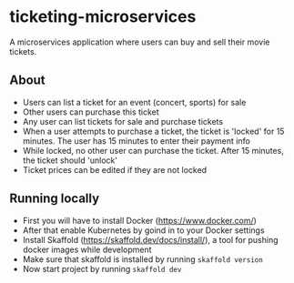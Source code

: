 # ticketing-microservices
A microservices application where users can buy and sell their movie tickets.

## About
- Users can list a ticket for an event (concert, sports) for sale
- Other users can purchase this ticket
- Any user can list tickets for sale and purchase tickets
- When a user attempts to purchase a ticket, the ticket is 'locked' for 15 minutes. The user has 15 minutes to enter their payment info
- While locked, no other user can purchase the ticket. After 15 minutes, the ticket should 'unlock'
- Ticket prices can be edited if they are not locked

## Running locally
- First you will have to install Docker (https://www.docker.com/)
- After that enable Kubernetes by goind in to your Docker settings
- Install Skaffold (https://skaffold.dev/docs/install/), a tool for pushing docker images while development
- Make sure that skaffold is installed by running `skaffold version`
- Now start project by running `skaffold dev`
